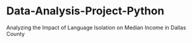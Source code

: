 # Data-Analysis-Project-Python
Analyzing the Impact of Language Isolation on Median Income in Dallas County
